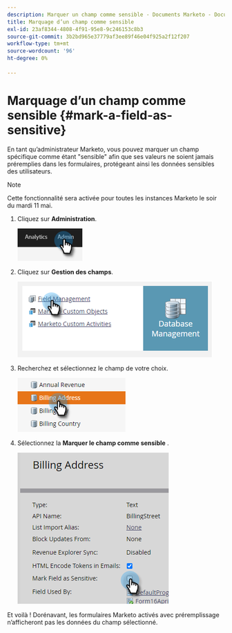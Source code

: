 ```yaml
---
description: Marquer un champ comme sensible - Documents Marketo - Documentation du produit
title: Marquage d’un champ comme sensible
exl-id: 23af8344-4808-4f91-95e8-9c246153c8b3
source-git-commit: 3b2bd965e37779af3ee89f46e04f925a2f12f207
workflow-type: tm+mt
source-wordcount: '96'
ht-degree: 0%

---
```


# Marquage d’un champ comme sensible {#mark-a-field-as-sensitive}

En tant qu’administrateur Marketo, vous pouvez marquer un champ spécifique comme étant &quot;sensible&quot; afin que ses valeurs ne soient jamais préremplies dans les formulaires, protégeant ainsi les données sensibles des utilisateurs.

>[!NOTE]
>
>Cette fonctionnalité sera activée pour toutes les instances Marketo le soir du mardi 11 mai.

1. Cliquez sur **Administration**.

   ![](assets/mark-a-field-as-sensitive-1.png)

1. Cliquez sur **Gestion des champs**.

   ![](assets/mark-a-field-as-sensitive-2.png)

1. Recherchez et sélectionnez le champ de votre choix.

   ![](assets/mark-a-field-as-sensitive-3.png)

1. Sélectionnez la **Marquer le champ comme sensible** .

   ![](assets/mark-a-field-as-sensitive-4.png)

Et voilà ! Dorénavant, les formulaires Marketo activés avec préremplissage n’afficheront pas les données du champ sélectionné.
